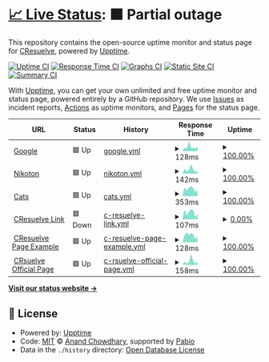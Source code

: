 # [📈 Live Status](https://CResuelve.github.io/uptime): <!--live status--> **🟧 Partial outage**

This repository contains the open-source uptime monitor and status page for [CResuelve](https://CResuelve.github.io/uptime), powered by [Upptime](https://github.com/upptime/upptime).

[![Uptime CI](https://github.com/CResuelve/uptime/workflows/Uptime%20CI/badge.svg)](https://github.com/CResuelve/uptime/actions?query=workflow%3A%22Uptime+CI%22)
[![Response Time CI](https://github.com/CResuelve/uptime/workflows/Response%20Time%20CI/badge.svg)](https://github.com/CResuelve/uptime/actions?query=workflow%3A%22Response+Time+CI%22)
[![Graphs CI](https://github.com/CResuelve/uptime/workflows/Graphs%20CI/badge.svg)](https://github.com/CResuelve/uptime/actions?query=workflow%3A%22Graphs+CI%22)
[![Static Site CI](https://github.com/CResuelve/uptime/workflows/Static%20Site%20CI/badge.svg)](https://github.com/CResuelve/uptime/actions?query=workflow%3A%22Static+Site+CI%22)
[![Summary CI](https://github.com/CResuelve/uptime/workflows/Summary%20CI/badge.svg)](https://github.com/CResuelve/uptime/actions?query=workflow%3A%22Summary+CI%22)

With [Upptime](https://upptime.js.org), you can get your own unlimited and free uptime monitor and status page, powered entirely by a GitHub repository. We use [Issues](https://github.com/CResuelve/uptime/issues) as incident reports, [Actions](https://github.com/CResuelve/uptime/actions) as uptime monitors, and [Pages](https://CResuelve.github.io/uptime) for the status page.

<!--start: status pages-->
<!-- This summary is generated by Upptime (https://github.com/upptime/upptime) -->
<!-- Do not edit this manually, your changes will be overwritten -->
<!-- prettier-ignore -->
| URL | Status | History | Response Time | Uptime |
| --- | ------ | ------- | ------------- | ------ |
| <img alt="" src="https://www.google.com/favicon.ico" height="13"> [Google](https://www.google.com) | 🟩 Up | [google.yml](https://github.com/CResuelve/uptime/commits/HEAD/history/google.yml) | <details><summary><img alt="Response time graph" src="./graphs/google/response-time-week.png" height="20"> 128ms</summary><br><a href="https://CResuelve.github.io/uptime/history/google"><img alt="Response time 108" src="https://img.shields.io/endpoint?url=https%3A%2F%2Fraw.githubusercontent.com%2FCResuelve%2Fuptime%2FHEAD%2Fapi%2Fgoogle%2Fresponse-time.json"></a><br><a href="https://CResuelve.github.io/uptime/history/google"><img alt="24-hour response time 140" src="https://img.shields.io/endpoint?url=https%3A%2F%2Fraw.githubusercontent.com%2FCResuelve%2Fuptime%2FHEAD%2Fapi%2Fgoogle%2Fresponse-time-day.json"></a><br><a href="https://CResuelve.github.io/uptime/history/google"><img alt="7-day response time 128" src="https://img.shields.io/endpoint?url=https%3A%2F%2Fraw.githubusercontent.com%2FCResuelve%2Fuptime%2FHEAD%2Fapi%2Fgoogle%2Fresponse-time-week.json"></a><br><a href="https://CResuelve.github.io/uptime/history/google"><img alt="30-day response time 102" src="https://img.shields.io/endpoint?url=https%3A%2F%2Fraw.githubusercontent.com%2FCResuelve%2Fuptime%2FHEAD%2Fapi%2Fgoogle%2Fresponse-time-month.json"></a><br><a href="https://CResuelve.github.io/uptime/history/google"><img alt="1-year response time 108" src="https://img.shields.io/endpoint?url=https%3A%2F%2Fraw.githubusercontent.com%2FCResuelve%2Fuptime%2FHEAD%2Fapi%2Fgoogle%2Fresponse-time-year.json"></a></details> | <details><summary><a href="https://CResuelve.github.io/uptime/history/google">100.00%</a></summary><a href="https://CResuelve.github.io/uptime/history/google"><img alt="All-time uptime 100.00%" src="https://img.shields.io/endpoint?url=https%3A%2F%2Fraw.githubusercontent.com%2FCResuelve%2Fuptime%2FHEAD%2Fapi%2Fgoogle%2Fuptime.json"></a><br><a href="https://CResuelve.github.io/uptime/history/google"><img alt="24-hour uptime 100.00%" src="https://img.shields.io/endpoint?url=https%3A%2F%2Fraw.githubusercontent.com%2FCResuelve%2Fuptime%2FHEAD%2Fapi%2Fgoogle%2Fuptime-day.json"></a><br><a href="https://CResuelve.github.io/uptime/history/google"><img alt="7-day uptime 100.00%" src="https://img.shields.io/endpoint?url=https%3A%2F%2Fraw.githubusercontent.com%2FCResuelve%2Fuptime%2FHEAD%2Fapi%2Fgoogle%2Fuptime-week.json"></a><br><a href="https://CResuelve.github.io/uptime/history/google"><img alt="30-day uptime 99.94%" src="https://img.shields.io/endpoint?url=https%3A%2F%2Fraw.githubusercontent.com%2FCResuelve%2Fuptime%2FHEAD%2Fapi%2Fgoogle%2Fuptime-month.json"></a><br><a href="https://CResuelve.github.io/uptime/history/google"><img alt="1-year uptime 99.99%" src="https://img.shields.io/endpoint?url=https%3A%2F%2Fraw.githubusercontent.com%2FCResuelve%2Fuptime%2FHEAD%2Fapi%2Fgoogle%2Fuptime-year.json"></a></details>
| <img alt="" src="https://icons.duckduckgo.com/ip3/nikoton.online.ico" height="13"> [Nikoton](https://nikoton.online) | 🟩 Up | [nikoton.yml](https://github.com/CResuelve/uptime/commits/HEAD/history/nikoton.yml) | <details><summary><img alt="Response time graph" src="./graphs/nikoton/response-time-week.png" height="20"> 142ms</summary><br><a href="https://CResuelve.github.io/uptime/history/nikoton"><img alt="Response time 114" src="https://img.shields.io/endpoint?url=https%3A%2F%2Fraw.githubusercontent.com%2FCResuelve%2Fuptime%2FHEAD%2Fapi%2Fnikoton%2Fresponse-time.json"></a><br><a href="https://CResuelve.github.io/uptime/history/nikoton"><img alt="24-hour response time 105" src="https://img.shields.io/endpoint?url=https%3A%2F%2Fraw.githubusercontent.com%2FCResuelve%2Fuptime%2FHEAD%2Fapi%2Fnikoton%2Fresponse-time-day.json"></a><br><a href="https://CResuelve.github.io/uptime/history/nikoton"><img alt="7-day response time 142" src="https://img.shields.io/endpoint?url=https%3A%2F%2Fraw.githubusercontent.com%2FCResuelve%2Fuptime%2FHEAD%2Fapi%2Fnikoton%2Fresponse-time-week.json"></a><br><a href="https://CResuelve.github.io/uptime/history/nikoton"><img alt="30-day response time 122" src="https://img.shields.io/endpoint?url=https%3A%2F%2Fraw.githubusercontent.com%2FCResuelve%2Fuptime%2FHEAD%2Fapi%2Fnikoton%2Fresponse-time-month.json"></a><br><a href="https://CResuelve.github.io/uptime/history/nikoton"><img alt="1-year response time 114" src="https://img.shields.io/endpoint?url=https%3A%2F%2Fraw.githubusercontent.com%2FCResuelve%2Fuptime%2FHEAD%2Fapi%2Fnikoton%2Fresponse-time-year.json"></a></details> | <details><summary><a href="https://CResuelve.github.io/uptime/history/nikoton">100.00%</a></summary><a href="https://CResuelve.github.io/uptime/history/nikoton"><img alt="All-time uptime 100.00%" src="https://img.shields.io/endpoint?url=https%3A%2F%2Fraw.githubusercontent.com%2FCResuelve%2Fuptime%2FHEAD%2Fapi%2Fnikoton%2Fuptime.json"></a><br><a href="https://CResuelve.github.io/uptime/history/nikoton"><img alt="24-hour uptime 100.00%" src="https://img.shields.io/endpoint?url=https%3A%2F%2Fraw.githubusercontent.com%2FCResuelve%2Fuptime%2FHEAD%2Fapi%2Fnikoton%2Fuptime-day.json"></a><br><a href="https://CResuelve.github.io/uptime/history/nikoton"><img alt="7-day uptime 100.00%" src="https://img.shields.io/endpoint?url=https%3A%2F%2Fraw.githubusercontent.com%2FCResuelve%2Fuptime%2FHEAD%2Fapi%2Fnikoton%2Fuptime-week.json"></a><br><a href="https://CResuelve.github.io/uptime/history/nikoton"><img alt="30-day uptime 100.00%" src="https://img.shields.io/endpoint?url=https%3A%2F%2Fraw.githubusercontent.com%2FCResuelve%2Fuptime%2FHEAD%2Fapi%2Fnikoton%2Fuptime-month.json"></a><br><a href="https://CResuelve.github.io/uptime/history/nikoton"><img alt="1-year uptime 100.00%" src="https://img.shields.io/endpoint?url=https%3A%2F%2Fraw.githubusercontent.com%2FCResuelve%2Fuptime%2FHEAD%2Fapi%2Fnikoton%2Fuptime-year.json"></a></details>
| <img alt="" src="https://icons.duckduckgo.com/ip3/www.catshouse.live.ico" height="13"> [Cats](https://www.catshouse.live/) | 🟩 Up | [cats.yml](https://github.com/CResuelve/uptime/commits/HEAD/history/cats.yml) | <details><summary><img alt="Response time graph" src="./graphs/cats/response-time-week.png" height="20"> 353ms</summary><br><a href="https://CResuelve.github.io/uptime/history/cats"><img alt="Response time 374" src="https://img.shields.io/endpoint?url=https%3A%2F%2Fraw.githubusercontent.com%2FCResuelve%2Fuptime%2FHEAD%2Fapi%2Fcats%2Fresponse-time.json"></a><br><a href="https://CResuelve.github.io/uptime/history/cats"><img alt="24-hour response time 261" src="https://img.shields.io/endpoint?url=https%3A%2F%2Fraw.githubusercontent.com%2FCResuelve%2Fuptime%2FHEAD%2Fapi%2Fcats%2Fresponse-time-day.json"></a><br><a href="https://CResuelve.github.io/uptime/history/cats"><img alt="7-day response time 353" src="https://img.shields.io/endpoint?url=https%3A%2F%2Fraw.githubusercontent.com%2FCResuelve%2Fuptime%2FHEAD%2Fapi%2Fcats%2Fresponse-time-week.json"></a><br><a href="https://CResuelve.github.io/uptime/history/cats"><img alt="30-day response time 356" src="https://img.shields.io/endpoint?url=https%3A%2F%2Fraw.githubusercontent.com%2FCResuelve%2Fuptime%2FHEAD%2Fapi%2Fcats%2Fresponse-time-month.json"></a><br><a href="https://CResuelve.github.io/uptime/history/cats"><img alt="1-year response time 374" src="https://img.shields.io/endpoint?url=https%3A%2F%2Fraw.githubusercontent.com%2FCResuelve%2Fuptime%2FHEAD%2Fapi%2Fcats%2Fresponse-time-year.json"></a></details> | <details><summary><a href="https://CResuelve.github.io/uptime/history/cats">100.00%</a></summary><a href="https://CResuelve.github.io/uptime/history/cats"><img alt="All-time uptime 100.00%" src="https://img.shields.io/endpoint?url=https%3A%2F%2Fraw.githubusercontent.com%2FCResuelve%2Fuptime%2FHEAD%2Fapi%2Fcats%2Fuptime.json"></a><br><a href="https://CResuelve.github.io/uptime/history/cats"><img alt="24-hour uptime 100.00%" src="https://img.shields.io/endpoint?url=https%3A%2F%2Fraw.githubusercontent.com%2FCResuelve%2Fuptime%2FHEAD%2Fapi%2Fcats%2Fuptime-day.json"></a><br><a href="https://CResuelve.github.io/uptime/history/cats"><img alt="7-day uptime 100.00%" src="https://img.shields.io/endpoint?url=https%3A%2F%2Fraw.githubusercontent.com%2FCResuelve%2Fuptime%2FHEAD%2Fapi%2Fcats%2Fuptime-week.json"></a><br><a href="https://CResuelve.github.io/uptime/history/cats"><img alt="30-day uptime 100.00%" src="https://img.shields.io/endpoint?url=https%3A%2F%2Fraw.githubusercontent.com%2FCResuelve%2Fuptime%2FHEAD%2Fapi%2Fcats%2Fuptime-month.json"></a><br><a href="https://CResuelve.github.io/uptime/history/cats"><img alt="1-year uptime 100.00%" src="https://img.shields.io/endpoint?url=https%3A%2F%2Fraw.githubusercontent.com%2FCResuelve%2Fuptime%2FHEAD%2Fapi%2Fcats%2Fuptime-year.json"></a></details>
| <img alt="" src="https://icons.duckduckgo.com/ip3/cresuelve.github.io.ico" height="13"> [CResuelve Link](https://cresuelve.github.io/littlelink/) | 🟥 Down | [c-resuelve-link.yml](https://github.com/CResuelve/uptime/commits/HEAD/history/c-resuelve-link.yml) | <details><summary><img alt="Response time graph" src="./graphs/c-resuelve-link/response-time-week.png" height="20"> 107ms</summary><br><a href="https://CResuelve.github.io/uptime/history/c-resuelve-link"><img alt="Response time 79" src="https://img.shields.io/endpoint?url=https%3A%2F%2Fraw.githubusercontent.com%2FCResuelve%2Fuptime%2FHEAD%2Fapi%2Fc-resuelve-link%2Fresponse-time.json"></a><br><a href="https://CResuelve.github.io/uptime/history/c-resuelve-link"><img alt="24-hour response time 87" src="https://img.shields.io/endpoint?url=https%3A%2F%2Fraw.githubusercontent.com%2FCResuelve%2Fuptime%2FHEAD%2Fapi%2Fc-resuelve-link%2Fresponse-time-day.json"></a><br><a href="https://CResuelve.github.io/uptime/history/c-resuelve-link"><img alt="7-day response time 107" src="https://img.shields.io/endpoint?url=https%3A%2F%2Fraw.githubusercontent.com%2FCResuelve%2Fuptime%2FHEAD%2Fapi%2Fc-resuelve-link%2Fresponse-time-week.json"></a><br><a href="https://CResuelve.github.io/uptime/history/c-resuelve-link"><img alt="30-day response time 82" src="https://img.shields.io/endpoint?url=https%3A%2F%2Fraw.githubusercontent.com%2FCResuelve%2Fuptime%2FHEAD%2Fapi%2Fc-resuelve-link%2Fresponse-time-month.json"></a><br><a href="https://CResuelve.github.io/uptime/history/c-resuelve-link"><img alt="1-year response time 79" src="https://img.shields.io/endpoint?url=https%3A%2F%2Fraw.githubusercontent.com%2FCResuelve%2Fuptime%2FHEAD%2Fapi%2Fc-resuelve-link%2Fresponse-time-year.json"></a></details> | <details><summary><a href="https://CResuelve.github.io/uptime/history/c-resuelve-link">0.00%</a></summary><a href="https://CResuelve.github.io/uptime/history/c-resuelve-link"><img alt="All-time uptime 0.12%" src="https://img.shields.io/endpoint?url=https%3A%2F%2Fraw.githubusercontent.com%2FCResuelve%2Fuptime%2FHEAD%2Fapi%2Fc-resuelve-link%2Fuptime.json"></a><br><a href="https://CResuelve.github.io/uptime/history/c-resuelve-link"><img alt="24-hour uptime 0.00%" src="https://img.shields.io/endpoint?url=https%3A%2F%2Fraw.githubusercontent.com%2FCResuelve%2Fuptime%2FHEAD%2Fapi%2Fc-resuelve-link%2Fuptime-day.json"></a><br><a href="https://CResuelve.github.io/uptime/history/c-resuelve-link"><img alt="7-day uptime 0.00%" src="https://img.shields.io/endpoint?url=https%3A%2F%2Fraw.githubusercontent.com%2FCResuelve%2Fuptime%2FHEAD%2Fapi%2Fc-resuelve-link%2Fuptime-week.json"></a><br><a href="https://CResuelve.github.io/uptime/history/c-resuelve-link"><img alt="30-day uptime 1.38%" src="https://img.shields.io/endpoint?url=https%3A%2F%2Fraw.githubusercontent.com%2FCResuelve%2Fuptime%2FHEAD%2Fapi%2Fc-resuelve-link%2Fuptime-month.json"></a><br><a href="https://CResuelve.github.io/uptime/history/c-resuelve-link"><img alt="1-year uptime 0.12%" src="https://img.shields.io/endpoint?url=https%3A%2F%2Fraw.githubusercontent.com%2FCResuelve%2Fuptime%2FHEAD%2Fapi%2Fc-resuelve-link%2Fuptime-year.json"></a></details>
| <img alt="" src="https://icons.duckduckgo.com/ip3/carlosarsgoetia.github.io.ico" height="13"> [CResuelve Page Example](https://carlosarsgoetia.github.io/criptoresuelve/) | 🟩 Up | [c-resuelve-page-example.yml](https://github.com/CResuelve/uptime/commits/HEAD/history/c-resuelve-page-example.yml) | <details><summary><img alt="Response time graph" src="./graphs/c-resuelve-page-example/response-time-week.png" height="20"> 128ms</summary><br><a href="https://CResuelve.github.io/uptime/history/c-resuelve-page-example"><img alt="Response time 106" src="https://img.shields.io/endpoint?url=https%3A%2F%2Fraw.githubusercontent.com%2FCResuelve%2Fuptime%2FHEAD%2Fapi%2Fc-resuelve-page-example%2Fresponse-time.json"></a><br><a href="https://CResuelve.github.io/uptime/history/c-resuelve-page-example"><img alt="24-hour response time 105" src="https://img.shields.io/endpoint?url=https%3A%2F%2Fraw.githubusercontent.com%2FCResuelve%2Fuptime%2FHEAD%2Fapi%2Fc-resuelve-page-example%2Fresponse-time-day.json"></a><br><a href="https://CResuelve.github.io/uptime/history/c-resuelve-page-example"><img alt="7-day response time 128" src="https://img.shields.io/endpoint?url=https%3A%2F%2Fraw.githubusercontent.com%2FCResuelve%2Fuptime%2FHEAD%2Fapi%2Fc-resuelve-page-example%2Fresponse-time-week.json"></a><br><a href="https://CResuelve.github.io/uptime/history/c-resuelve-page-example"><img alt="30-day response time 113" src="https://img.shields.io/endpoint?url=https%3A%2F%2Fraw.githubusercontent.com%2FCResuelve%2Fuptime%2FHEAD%2Fapi%2Fc-resuelve-page-example%2Fresponse-time-month.json"></a><br><a href="https://CResuelve.github.io/uptime/history/c-resuelve-page-example"><img alt="1-year response time 106" src="https://img.shields.io/endpoint?url=https%3A%2F%2Fraw.githubusercontent.com%2FCResuelve%2Fuptime%2FHEAD%2Fapi%2Fc-resuelve-page-example%2Fresponse-time-year.json"></a></details> | <details><summary><a href="https://CResuelve.github.io/uptime/history/c-resuelve-page-example">100.00%</a></summary><a href="https://CResuelve.github.io/uptime/history/c-resuelve-page-example"><img alt="All-time uptime 100.00%" src="https://img.shields.io/endpoint?url=https%3A%2F%2Fraw.githubusercontent.com%2FCResuelve%2Fuptime%2FHEAD%2Fapi%2Fc-resuelve-page-example%2Fuptime.json"></a><br><a href="https://CResuelve.github.io/uptime/history/c-resuelve-page-example"><img alt="24-hour uptime 100.00%" src="https://img.shields.io/endpoint?url=https%3A%2F%2Fraw.githubusercontent.com%2FCResuelve%2Fuptime%2FHEAD%2Fapi%2Fc-resuelve-page-example%2Fuptime-day.json"></a><br><a href="https://CResuelve.github.io/uptime/history/c-resuelve-page-example"><img alt="7-day uptime 100.00%" src="https://img.shields.io/endpoint?url=https%3A%2F%2Fraw.githubusercontent.com%2FCResuelve%2Fuptime%2FHEAD%2Fapi%2Fc-resuelve-page-example%2Fuptime-week.json"></a><br><a href="https://CResuelve.github.io/uptime/history/c-resuelve-page-example"><img alt="30-day uptime 100.00%" src="https://img.shields.io/endpoint?url=https%3A%2F%2Fraw.githubusercontent.com%2FCResuelve%2Fuptime%2FHEAD%2Fapi%2Fc-resuelve-page-example%2Fuptime-month.json"></a><br><a href="https://CResuelve.github.io/uptime/history/c-resuelve-page-example"><img alt="1-year uptime 100.00%" src="https://img.shields.io/endpoint?url=https%3A%2F%2Fraw.githubusercontent.com%2FCResuelve%2Fuptime%2FHEAD%2Fapi%2Fc-resuelve-page-example%2Fuptime-year.json"></a></details>
| <img alt="" src="https://icons.duckduckgo.com/ip3/cresuelve.site.ico" height="13"> [CRsuelve Official Page](https://cresuelve.site/) | 🟩 Up | [c-rsuelve-official-page.yml](https://github.com/CResuelve/uptime/commits/HEAD/history/c-rsuelve-official-page.yml) | <details><summary><img alt="Response time graph" src="./graphs/c-rsuelve-official-page/response-time-week.png" height="20"> 158ms</summary><br><a href="https://CResuelve.github.io/uptime/history/c-rsuelve-official-page"><img alt="Response time 115" src="https://img.shields.io/endpoint?url=https%3A%2F%2Fraw.githubusercontent.com%2FCResuelve%2Fuptime%2FHEAD%2Fapi%2Fc-rsuelve-official-page%2Fresponse-time.json"></a><br><a href="https://CResuelve.github.io/uptime/history/c-rsuelve-official-page"><img alt="24-hour response time 110" src="https://img.shields.io/endpoint?url=https%3A%2F%2Fraw.githubusercontent.com%2FCResuelve%2Fuptime%2FHEAD%2Fapi%2Fc-rsuelve-official-page%2Fresponse-time-day.json"></a><br><a href="https://CResuelve.github.io/uptime/history/c-rsuelve-official-page"><img alt="7-day response time 158" src="https://img.shields.io/endpoint?url=https%3A%2F%2Fraw.githubusercontent.com%2FCResuelve%2Fuptime%2FHEAD%2Fapi%2Fc-rsuelve-official-page%2Fresponse-time-week.json"></a><br><a href="https://CResuelve.github.io/uptime/history/c-rsuelve-official-page"><img alt="30-day response time 115" src="https://img.shields.io/endpoint?url=https%3A%2F%2Fraw.githubusercontent.com%2FCResuelve%2Fuptime%2FHEAD%2Fapi%2Fc-rsuelve-official-page%2Fresponse-time-month.json"></a><br><a href="https://CResuelve.github.io/uptime/history/c-rsuelve-official-page"><img alt="1-year response time 115" src="https://img.shields.io/endpoint?url=https%3A%2F%2Fraw.githubusercontent.com%2FCResuelve%2Fuptime%2FHEAD%2Fapi%2Fc-rsuelve-official-page%2Fresponse-time-year.json"></a></details> | <details><summary><a href="https://CResuelve.github.io/uptime/history/c-rsuelve-official-page">100.00%</a></summary><a href="https://CResuelve.github.io/uptime/history/c-rsuelve-official-page"><img alt="All-time uptime 100.00%" src="https://img.shields.io/endpoint?url=https%3A%2F%2Fraw.githubusercontent.com%2FCResuelve%2Fuptime%2FHEAD%2Fapi%2Fc-rsuelve-official-page%2Fuptime.json"></a><br><a href="https://CResuelve.github.io/uptime/history/c-rsuelve-official-page"><img alt="24-hour uptime 100.00%" src="https://img.shields.io/endpoint?url=https%3A%2F%2Fraw.githubusercontent.com%2FCResuelve%2Fuptime%2FHEAD%2Fapi%2Fc-rsuelve-official-page%2Fuptime-day.json"></a><br><a href="https://CResuelve.github.io/uptime/history/c-rsuelve-official-page"><img alt="7-day uptime 100.00%" src="https://img.shields.io/endpoint?url=https%3A%2F%2Fraw.githubusercontent.com%2FCResuelve%2Fuptime%2FHEAD%2Fapi%2Fc-rsuelve-official-page%2Fuptime-week.json"></a><br><a href="https://CResuelve.github.io/uptime/history/c-rsuelve-official-page"><img alt="30-day uptime 100.00%" src="https://img.shields.io/endpoint?url=https%3A%2F%2Fraw.githubusercontent.com%2FCResuelve%2Fuptime%2FHEAD%2Fapi%2Fc-rsuelve-official-page%2Fuptime-month.json"></a><br><a href="https://CResuelve.github.io/uptime/history/c-rsuelve-official-page"><img alt="1-year uptime 100.00%" src="https://img.shields.io/endpoint?url=https%3A%2F%2Fraw.githubusercontent.com%2FCResuelve%2Fuptime%2FHEAD%2Fapi%2Fc-rsuelve-official-page%2Fuptime-year.json"></a></details>

<!--end: status pages-->

[**Visit our status website →**](https://CResuelve.github.io/uptime)

## 📄 License

- Powered by: [Upptime](https://github.com/upptime/upptime)
- Code: [MIT](./LICENSE) © [Anand Chowdhary](https://anandchowdhary.com), supported by [Pabio](https://pabio.com)
- Data in the `./history` directory: [Open Database License](https://opendatacommons.org/licenses/odbl/1-0/)
